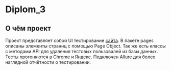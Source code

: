 # Diplom_3

## О чём проект
Проект представляет собой UI тестирование [сайта](https://stellarburgers.nomoreparties.site/).
В пакете pages описаны элементы страниц с помощью Page Object. Так же есть классы с методами API для удаления тестовых пользовалей из базы данных.
Тесты прогоняются в Chrome и Яндекс. Подключен Allure для более наглядной отчётности о тестировании.